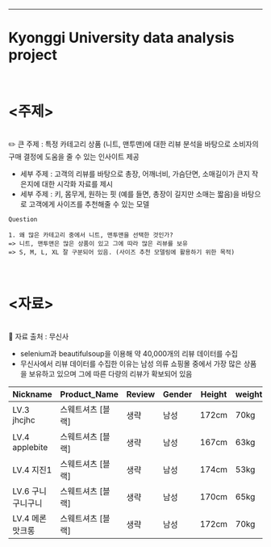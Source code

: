 ---
# Kyonggi University data analysis project

# </br> <주제>
</br> :pencil2: 큰 주제 : 특정 카테고리 상품 (니트, 맨투맨)에 대한 리뷰 분석을 바탕으로 소비자의 구매 결정에 도움을 줄 수 있는 인사이트 제공

- 세부 주제 : 고객의 리뷰를 바탕으로 총장, 어깨너비, 가슴단면, 소매길이가 큰지 작은지에 대한 시각화 자료를 제시
- 세부 주제 : 키, 몸무게, 원하는 핏 (예를 들면, 총장이 길지만 소매는 짧음)을 바탕으로 고객에게 사이즈를 추천해줄 수 있는 모델

```
Question 

1. 왜 많은 카테고리 중에서 니트, 맨투맨을 선택한 것인가?
=> 니트, 맨투맨은 많은 상품이 있고 그에 따라 많은 리뷰를 보유
=> S, M, L, XL 잘 구분되어 있음. (사이즈 추천 모델링에 활용하기 위한 목적)
```

# </br> <자료>
</br> :pushpin: 자료 출처 : 무신사 

- selenium과 beautifulsoup을 이용해 약 40,000개의 리뷰 데이터를 수집
- 무신사에서 리뷰 데이터를 수집한 이유는 남성 의류 쇼핑몰 중에서 가장 많은 상품을 보유하고 있으며 그에 따른 다량의 리뷰가 확보되어 있음

|Nickname|Product_Name|Review|Gender|Height|weight|Size|Length|Sholder|Chest|Sleeve|
|------|---|------|---|------|---|------|---|------|---|------|
|LV.3 jhcjhc|스웨트셔츠 [블랙]|생략|남성|172cm|70kg|M|71.0|48.5|54.5|63.0|
|LV.4 applebite|스웨트셔츠 [블랙]|생략|남성|167cm|63kg|M|71.0|48.5|54.5|63.0|
|LV.4 지진1|스웨트셔츠 [블랙]|생략|남성|174cm|53kg|M|71.0|48.5|54.5|63.0|
|LV.6 구니구니구니|스웨트셔츠 [블랙]|생략|남성|170cm|65kg|M|71.0|48.5|54.5|63.0|	
|LV.4 메론맛크롱|스웨트셔츠 [블랙]|생략|남성|172cm|70kg|M|71.0|48.5|54.5|63.0|
